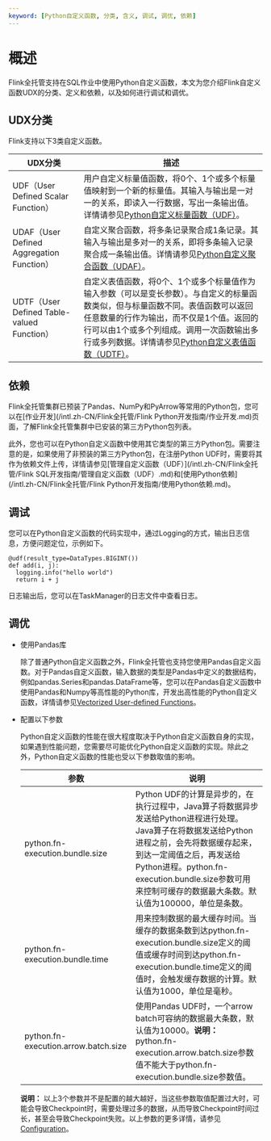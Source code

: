 ```yaml
---
keyword: [Python自定义函数, 分类, 含义, 调试, 调优, 依赖]
---
```


# 概述

Flink全托管支持在SQL作业中使用Python自定义函数，本文为您介绍Flink自定义函数UDX的分类、定义和依赖，以及如何进行调试和调优。

## UDX分类

Flink支持以下3类自定义函数。

|UDX分类|描述|
|-----|--|
|UDF（User Defined Scalar Function）|用户自定义标量值函数，将0个、1个或多个标量值映射到一个新的标量值。其输入与输出是一对一的关系，即读入一行数据，写出一条输出值。详情请参见[Python自定义标量函数（UDF）]()。|
|UDAF（User Defined Aggregation Function）|自定义聚合函数，将多条记录聚合成1条记录。其输入与输出是多对一的关系，即将多条输入记录聚合成一条输出值。详情请参见[Python自定义聚合函数（UDAF）]()。|
|UDTF（User Defined Table-valued Function）|自定义表值函数，将0个、1个或多个标量值作为输入参数（可以是变长参数）。与自定义的标量函数类似，但与标量函数不同。表值函数可以返回任意数量的行作为输出，而不仅是1个值。返回的行可以由1个或多个列组成。调用一次函数输出多行或多列数据。详情请参见[Python自定义表值函数（UDTF）]()。|

## 依赖

Flink全托管集群已预装了Pandas、NumPy和PyArrow等常用的Python包，您可以在[作业开发](/intl.zh-CN/Flink全托管/Flink Python开发指南/作业开发.md)页面，了解Flink全托管集群中已安装的第三方Python包列表。

此外，您也可以在Python自定义函数中使用其它类型的第三方Python包。需要注意的是，如果使用了非预装的第三方Python包，在注册Python UDF时，需要将其作为依赖文件上传，详情请参见[管理自定义函数（UDF）](/intl.zh-CN/Flink全托管/Flink SQL开发指南/管理自定义函数（UDF）.md)和[使用Python依赖](/intl.zh-CN/Flink全托管/Flink Python开发指南/使用Python依赖.md)。

## 调试

您可以在Python自定义函数的代码实现中，通过Logging的方式，输出日志信息，方便问题定位，示例如下。

```
@udf(result_type=DataTypes.BIGINT())
def add(i, j):    
  logging.info("hello world")    
  return i + j
```

日志输出后，您可以在TaskManager的日志文件中查看日志。

## 调优

-   使用Pandas库

    除了普通Python自定义函数之外，Flink全托管也支持您使用Pandas自定义函数。对于Pandas自定义函数，输入数据的类型是Pandas中定义的数据结构，例如pandas.Series和pandas.DataFrame等，您可以在Pandas自定义函数中使用Pandas和Numpy等高性能的Python库，开发出高性能的Python自定义函数，详情请参见[Vectorized User-defined Functions](https://ci.apache.org/projects/flink/flink-docs-release-1.12/dev/python/table-api-users-guide/udfs/vectorized_python_udfs.html)。

-   配置以下参数

    Python自定义函数的性能在很大程度取决于Python自定义函数自身的实现，如果遇到性能问题，您需要尽可能优化Python自定义函数的实现。除此之外，Python自定义函数的性能也受以下参数取值的影响。

    |参数|说明|
    |--|--|
    |python.fn-execution.bundle.size|Python UDF的计算是异步的，在执行过程中，Java算子将数据异步发送给Python进程进行处理。Java算子在将数据发送给Python进程之前，会先将数据缓存起来，到达一定阈值之后，再发送给Python进程。python.fn-execution.bundle.size参数可用来控制可缓存的数据最大条数。默认值为100000，单位是条数。 |
    |python.fn-execution.bundle.time|用来控制数据的最大缓存时间。当缓存的数据条数到达python.fn-execution.bundle.size定义的阈值或缓存时间到达python.fn-execution.bundle.time定义的阈值时，会触发缓存数据的计算。默认值为1000，单位是毫秒。 |
    |python.fn-execution.arrow.batch.size|使用Pandas UDF时，一个arrow batch可容纳的数据最大条数，默认值为10000。**说明：** python.fn-execution.arrow.batch.size参数值不能大于python.fn-execution.bundle.size参数值。 |

    **说明：** 以上3个参数并不是配置的越大越好，当这些参数取值配置过大时，可能会导致Checkpoint时，需要处理过多的数据，从而导致Checkpoint时间过长，甚至会导致Checkpoint失败。以上参数的更多详情，请参见[Configuration](https://ci.apache.org/projects/flink/flink-docs-release-1.12/dev/python/python_config.html)。



